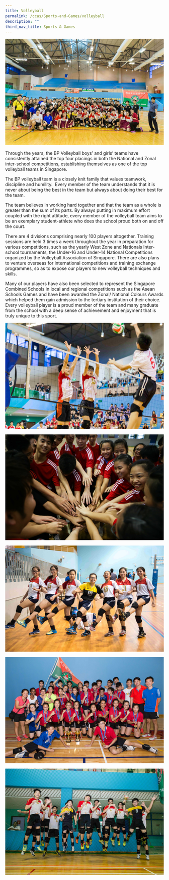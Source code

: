 ```yaml
---
title: Volleyball
permalink: /ccas/Sports-and-Games/volleyball
description: ""
third_nav_title: Sports & Games
---
```

![](/images/vb1.jpeg)

Through the years, the BP Volleyball boys’ and girls’ teams have consistently attained the top four placings in both the National and Zonal inter-school competitions, establishing themselves as one of the top volleyball teams in Singapore.

  

The BP volleyball team is a closely knit family that values teamwork, discipline and humility.  Every member of the team understands that it is never about being the best in the team but always about doing their best for the team. 

The team believes in working hard together and that the team as a whole is greater than the sum of its parts. By always putting in maximum effort coupled with the right attitude, every member of the volleyball team aims to be an exemplary student-athlete who does the school proud both on and off the court.

  

There are 4 divisions comprising nearly 100 players altogether. Training sessions are held 3 times a week throughout the year in preparation for various competitions, such as the yearly West Zone and Nationals Inter-school tournaments, the Under-16 and Under-14 National Competitions organized by the Volleyball Association of Singapore. There are also plans to venture overseas for international competitions and training exchange programmes, so as to expose our players to new volleyball techniques and skills.

  

Many of our players have also been selected to represent the Singapore Combined Schools in local and regional competitions such as the Asean Schools Games and have been awarded the Zonal/ National Colours Awards which helped them gain admission to the tertiary institution of their choice. Every volleyball player is a proud member of the team and many graduate from the school with a deep sense of achievement and enjoyment that is truly unique to this sport.

 ![](/images/vb2.jpeg)

![](/images/vb3.jpeg)

![](/images/vb4.jpeg)

![](/images/vb5.jpeg)

![](/images/vb6.jpeg)
